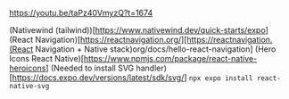 https://youtu.be/taPz40VmyzQ?t=1674

(Nativewind (tailwind))[https://www.nativewind.dev/quick-starts/expo]
(React Navigation)[https://reactnavigation.org/][https://reactnavigation.(React Navigation + Native stack)org/docs/hello-react-navigation]
(Hero Icons React Native)[https://www.npmjs.com/package/react-native-heroicons]
(Needed to install SVG handler)[https://docs.expo.dev/versions/latest/sdk/svg/] ```npx expo install react-native-svg```